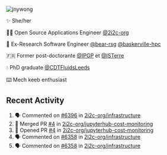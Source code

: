 ![jnywong](https://readme-typing-svg.demolab.com/?font=Intel+One+Mono&size=36&duration=3000&pause=1000&color=6bc46d&vCenter=true&width=170&lines=jnywong)

✨ She/her

👩‍💻 Open Source Applications Engineer [@2i2c-org](https://2i2c.org/)

🐻 Ex-Research Software Engineer [@bear-rsg](https://github.com/bear-rsg) [@baskerville-hpc](https://github.com/baskerville-hpc) 

🇫🇷 Former post-doctorante [@IPGP](https://github.com/IPGP) et [@ISTerre](https://www.isterre.fr/) 

💧 PhD graduate [@CDTFluidsLeeds](https://fluid-dynamics.leeds.ac.uk/) 

⌨️ Mech keeb enthusiast 

## Recent Activity 

<!--START_SECTION:activity-->
1. 🗣 Commented on [#6396](https://github.com/2i2c-org/infrastructure/issues/6396#issuecomment-3133453762) in [2i2c-org/infrastructure](https://github.com/2i2c-org/infrastructure)
2. 🎉 Merged PR [#4](https://github.com/2i2c-org/jupyterhub-cost-monitoring/pull/4) in [2i2c-org/jupyterhub-cost-monitoring](https://github.com/2i2c-org/jupyterhub-cost-monitoring)
3. 💪 Opened PR [#4](https://github.com/2i2c-org/jupyterhub-cost-monitoring/pull/4) in [2i2c-org/jupyterhub-cost-monitoring](https://github.com/2i2c-org/jupyterhub-cost-monitoring)
4. 🗣 Commented on [#6358](https://github.com/2i2c-org/infrastructure/issues/6358#issuecomment-3128067869) in [2i2c-org/infrastructure](https://github.com/2i2c-org/infrastructure)
5. 🗣 Commented on [#6358](https://github.com/2i2c-org/infrastructure/issues/6358#issuecomment-3127921638) in [2i2c-org/infrastructure](https://github.com/2i2c-org/infrastructure)
<!--END_SECTION:activity-->
